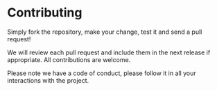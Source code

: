 # Contributing

Simply fork the repository, make your change, test it and send a pull request!

We will review each pull request and include them in the next release if appropriate. All contributions are welcome.

Please note we have a code of conduct, please follow it in all your interactions with the project.
